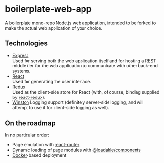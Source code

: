 # boilerplate-web-app

A boilerplate mono-repo Node.js web application, intended to be forked to
make the actual web application of your choice.

## Technologies

- [Express](https://expressjs.com/)  
  Used for serving both the web application itself and for hosting a
  REST middle tier for the web application to communicate with other
  back-end systems.
- [React](https://reactjs.org/)  
  Used for generating the user interface.
- [Redux](https://redux.js.org/)  
  Used as the client-side store for React (with, of course, binding
  supplied by [react-redux](https://react-redux.js.org/)).
- [Winston](https://github.com/winstonjs/winston)
  Logging support (definitely server-side logging, and will attempt to
  use it for client-side logging as well).

## On the roadmap

In no particular order:

- Page emulation with [react-router](https://reacttraining.com/react-router/)
- Dynamic loading of page modules with [@loadable/components](https://www.smooth-code.com/open-source/loadable-components/)
- [Docker](https://www.docker.com/)-based deployment
